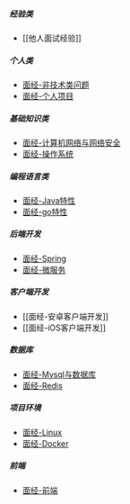 ##### 经验类
- [[他人面试经验]]
##### 个人类
- [面经-非技术类问题](面经-非技术类问题.md)
- [面经-个人项目](面经-个人项目.md)
##### 基础知识类
- [面经-计算机网络与网络安全](面经-计算机网络与网络安全.md)
- [面经-操作系统](面经-操作系统.md)
##### 编程语言类
- [面经-Java特性](面经-Java特性.md)
- [面经-go特性](面经-go特性.md)
##### 后端开发
- [面经-Spring](面经-Spring.md)
- [面经-微服务](面经-微服务.md)
##### 客户端开发
- [[面经-安卓客户端开发]]
- [[面经-iOS客户端开发]]
##### 数据库
- [面经-Mysql与数据库](面经-Mysql与数据库.md)
- [面经-Redis](面经-Redis.md)
##### 项目环境
- [面经-Linux](编程/工作相关/面经-Linux.md)
- [面经-Docker](编程/工作相关/面经-Docker.md)
##### 前端
- [面经-前端](编程/工作相关/面经-前端.md)
